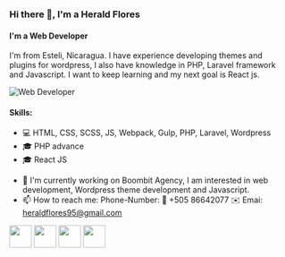### Hi there 👋, I'm a Herald Flores
#### I'm a Web Developer
I'm from Esteli, Nicaragua. I have experience developing themes and plugins for wordpress, I also have knowledge in PHP, Laravel framework and Javascript.
I want to keep learning and my next goal is React js.

![Web Developer](https://media-exp1.licdn.com/dms/image/C4E16AQGTF3Oo_NseCQ/profile-displaybackgroundimage-shrink_350_1400/0/1628464769038?e=1634169600&v=beta&t=U9F0cvuxYL9YEWmXytB4awL1ouXOniTqIba4pT_C5EE)

#### Skills:
* 💻 HTML, CSS, SCSS, JS, Webpack, Gulp, PHP, Laravel, Wordpress
* 🎓 PHP advance
* 🎓 React JS


- 🔭 I'm currently working on Boombit Agency, I am interested in web development, Wordpress theme development and Javascript. 
- 📫 How to reach me: Phone-Number: 📱 +505 86642077 ✉️ Emai: heraldflores95@gmail.com 


[<img src='https://cdn.jsdelivr.net/npm/simple-icons@3.0.1/icons/github.svg' style='color: #ffffff;' alt='github' height='40'>](https://github.com/Herald-Flores)  [<img src='https://cdn.jsdelivr.net/npm/simple-icons@3.0.1/icons/linkedin.svg' style='color: #ffffff;' alt='linkedin' height='40'>](https://www.linkedin.com/in/herald-flores95/)  [<img src='https://cdn.jsdelivr.net/npm/simple-icons@3.0.1/icons/instagram.svg' style='color: #ffffff;' alt='instagram' height='40'>](https://www.instagram.com/heraldflores95/)  [<img src='https://cdn.jsdelivr.net/npm/simple-icons@3.0.1/icons/freecodecamp.svg' style='color: #ffffff;' alt='freecodecamp' height='40'>](https://www.freecodecamp.org/herald95)  
